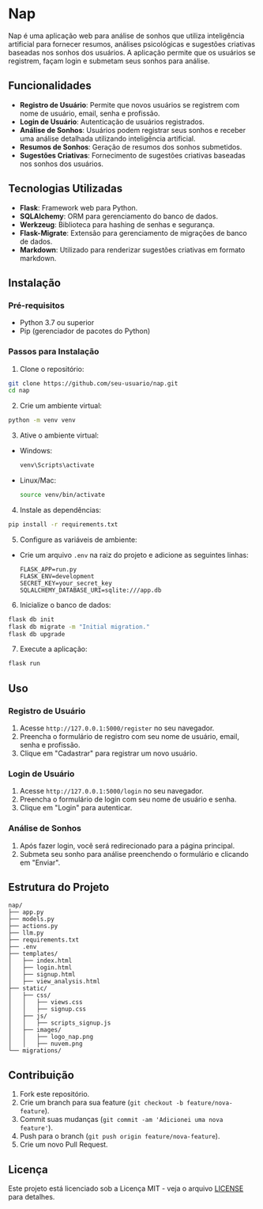 
# Nap

Nap é uma aplicação web para análise de sonhos que utiliza inteligência artificial para fornecer resumos, análises psicológicas e sugestões criativas baseadas nos sonhos dos usuários. A aplicação permite que os usuários se registrem, façam login e submetam seus sonhos para análise.

## Funcionalidades

- **Registro de Usuário**: Permite que novos usuários se registrem com nome de usuário, email, senha e profissão.
- **Login de Usuário**: Autenticação de usuários registrados.
- **Análise de Sonhos**: Usuários podem registrar seus sonhos e receber uma análise detalhada utilizando inteligência artificial.
- **Resumos de Sonhos**: Geração de resumos dos sonhos submetidos.
- **Sugestões Criativas**: Fornecimento de sugestões criativas baseadas nos sonhos dos usuários.

## Tecnologias Utilizadas

- **Flask**: Framework web para Python.
- **SQLAlchemy**: ORM para gerenciamento do banco de dados.
- **Werkzeug**: Biblioteca para hashing de senhas e segurança.
- **Flask-Migrate**: Extensão para gerenciamento de migrações de banco de dados.
- **Markdown**: Utilizado para renderizar sugestões criativas em formato markdown.

## Instalação

### Pré-requisitos

- Python 3.7 ou superior
- Pip (gerenciador de pacotes do Python)

### Passos para Instalação

1. Clone o repositório:

```sh
git clone https://github.com/seu-usuario/nap.git
cd nap
```

2. Crie um ambiente virtual:

```sh
python -m venv venv
```

3. Ative o ambiente virtual:

- Windows:
    ```sh
    venv\Scripts\activate
    ```
- Linux/Mac:
    ```sh
    source venv/bin/activate
    ```

4. Instale as dependências:

```sh
pip install -r requirements.txt
```

5. Configure as variáveis de ambiente:

- Crie um arquivo `.env` na raiz do projeto e adicione as seguintes linhas:

    ```env
    FLASK_APP=run.py
    FLASK_ENV=development
    SECRET_KEY=your_secret_key
    SQLALCHEMY_DATABASE_URI=sqlite:///app.db
    ```

6. Inicialize o banco de dados:

```sh
flask db init
flask db migrate -m "Initial migration."
flask db upgrade
```

7. Execute a aplicação:

```sh
flask run
```

## Uso

### Registro de Usuário

1. Acesse `http://127.0.0.1:5000/register` no seu navegador.
2. Preencha o formulário de registro com seu nome de usuário, email, senha e profissão.
3. Clique em "Cadastrar" para registrar um novo usuário.

### Login de Usuário

1. Acesse `http://127.0.0.1:5000/login` no seu navegador.
2. Preencha o formulário de login com seu nome de usuário e senha.
3. Clique em "Login" para autenticar.

### Análise de Sonhos

1. Após fazer login, você será redirecionado para a página principal.
2. Submeta seu sonho para análise preenchendo o formulário e clicando em "Enviar".

## Estrutura do Projeto

```plaintext
nap/
├── app.py
├── models.py
├── actions.py
├── llm.py
├── requirements.txt
├── .env
├── templates/
│   ├── index.html
│   ├── login.html
│   ├── signup.html
│   ├── view_analysis.html
├── static/
│   ├── css/
│   │   ├── views.css
│   │   ├── signup.css
│   ├── js/
│   │   ├── scripts_signup.js
│   ├── images/
│   │   ├── logo_nap.png
│   │   ├── nuvem.png
└── migrations/
```

## Contribuição

1. Fork este repositório.
2. Crie um branch para sua feature (`git checkout -b feature/nova-feature`).
3. Commit suas mudanças (`git commit -am 'Adicionei uma nova feature'`).
4. Push para o branch (`git push origin feature/nova-feature`).
5. Crie um novo Pull Request.

## Licença

Este projeto está licenciado sob a Licença MIT - veja o arquivo [LICENSE](LICENSE) para detalhes.
